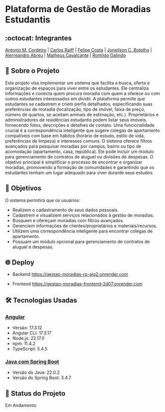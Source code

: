 # Plataforma de Gestão de Moradias Estudantis
## :octocat: Integrantes
[Antonio M. Cordeiro](https://github.com/Antonio-Marcos-C) | [Carlos Raiff](https://github.com/Raiff-Farias) | [Felipe Costa](https://github.com/FelipeCostaUFAPE) | [Joneilson C. Botelho](https://github.com/Joneilson) | [Alerreandro Abreu](https://github.com/Alerreandro) | [Matheus Cavalcante](https://github.com/Matheuuscavufape) | [Romildo Galindo](https://github.com/juniorgalindo1990)

## :page_with_curl: Sobre o Projeto
Este projeto visa implementar um sistema que facilita a busca, oferta e organização de espaços para viver entre os estudantes. Ele centraliza informações e conecta quem procura moradia com quem a oferece ou com outros estudantes interessados em dividir. A plataforma permite que estudantes se cadastrem e criem perfis detalhados, especificando suas preferências de moradia (localização, tipo de imóvel, faixa de preço, número de quartos, se aceitam animais de estimação, etc.). Proprietários e administradores de residências estudantis podem listar seus imóveis, fornecendo fotos, descrições e detalhes de contato. Uma funcionalidade crucial é a correspondência inteligente que sugere colegas de apartamento compatíveis com base em hábitos (horário de estudo, estilo de vida, preferências de limpeza) e interesses comuns. O sistema oferece filtros avançados para pesquisar moradias por campus, bairro ou tipo de acomodação (apartamento, casa, república). Ele pode incluir um módulo para gerenciamento de contratos de aluguel ou divisões de despesas. O objetivo principal é simplificar o processo de encontrar e organizar moradias, promovendo a formação de comunidades e garantindo que os estudantes tenham um lugar adequado para viver durante seus estudos.

## :round_pushpin: Objetivos
O sistema permitirá que os usuários:
* Realizem o cadastramento de seus dados pessoais.
* Cadastrem e visualizem serviços relacionados à gestão de moradias.
* Busquem e ofereçam moradias com filtros avançados.
* Gerenciem informações de clientes/proprietários e materiais/recursos.
* Utilizem uma correspondência inteligente para encontrar colegas de apartamento.
* Possuam um módulo opcional para gerenciamento de contratos de aluguel e despesas.

## 🌐 Deploy
   
 * Backend
  https://gestao-moradias-rp-ajg2.onrender.com 

 * Frontend
  https://gestao-moradias-frontend-2d07.onrender.com 

## :hammer_and_wrench: Tecnologias Usadas
### [Angular](https://angular.io/)
* Versão: 17.3.12
* Angular CLI: 17.3.17
* Node.js: 22.17.0
* npm: 11.4.2
* TypeScript: 5.4.5
### [Java com Spring Boot](https://spring.io/projects/spring-boot)
* Versão do Java: 22.0.2
* Versão do Spring Boot: 3.4.7

## :construction: Status do Projeto
Em Andamento

